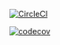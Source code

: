 [![CircleCI](https://circleci.com/gh/bperquku/spring5-mysql-recipe-app.svg?style=svg)](https://circleci.com/gh/bperquku/spring5-mysql-recipe-app)

[![codecov](https://codecov.io/gh/bperquku/spring5-mysql-recipe-app/branch/master/graph/badge.svg)](https://codecov.io/gh/bperquku/spring5-mysql-recipe-app)